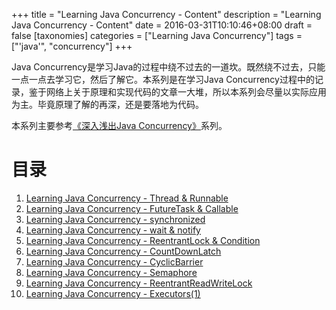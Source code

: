 +++
title = "Learning Java Concurrency - Content"
description = "Learning Java Concurrency - Content"
date = 2016-03-31T10:10:46+08:00
draft = false
[taxonomies]
categories =  ["Learning Java Concurrency"]
tags = ["'java'", "concurrency"]
+++

Java Concurrency是学习Java的过程中绕不过去的一道坎。既然绕不过去，只能一点一点去学习它，然后了解它。本系列是在学习Java Concurrency过程中的记录，鉴于网络上关于原理和实现代码的文章一大堆，所以本系列会尽量以实际应用为主。毕竟原理了解的再深，还是要落地为代码。

本系列主要参考[《深入浅出Java Concurrency》](http://www.blogjava.net/xylz/archive/2010/07/08/325587.html)系列。

<!-- more -->

# 目录

1. [Learning Java Concurrency - Thread & Runnable](/2016/04/11/learning-java-concurrency-thread-runnable/)
2. [Learning Java Concurrency - FutureTask & Callable](/2016/04/13/learning-java-concurrency-futuretask-callable/)
3. [Learning Java Concurrency - synchronized](/2016/04/01/java-concurrency-synchronized/)
4. [Learning Java Concurrency - wait & notify](/2016/04/06/learning-java-concurrency-wait-notify/)
5. [Learning Java Concurrency - ReentrantLock & Condition](/2016/04/07/learning-java-concurrency-reentrantlock-condition/)
6. [Learning Java Concurrency - CountDownLatch](/2016/03/30/java-concurrency-countdownlatch/)
7. [Learning Java Concurrency - CyclicBarrier](/2016/03/30/java-concurrency-cyclicbarrier/)
8. [Learning Java Concurrency - Semaphore](/2016/03/30/java-concurrent-semaphore/)
9. [Learning Java Concurrency - ReentrantReadWriteLock](/2016/04/07/learning-java-concurrency-reentrantreadwritelock/)
10. [Learning Java Concurrency - Executors(1)](/2016/04/15/learning-java-concurrency-executors-1-executorservice/)
